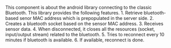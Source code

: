 This component is about the android library connecting to the classic Bluetooth. 
This library provides the following features.
	1. Retrieve bluetooth-based senor MAC address which is prepopulated in the server side.
	2. Creates a bluetooth socket based on the sensor MAC address.
	3. Receives sensor data.
	4. When disconnected, it closes all the resources (socket, input/output stream) related to the bluetooth.
	5. Tries to reconnect every 10 minutes if bluetooth is available.
	6. If available, reconnect is done.
